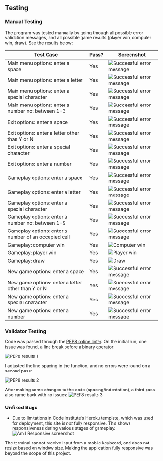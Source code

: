 ## Testing 

### Manual Testing
The program was tested manually by going through all possible error validation messages, and all possible game results (player win, computer win, draw). See the results below:

| Test Case | Pass? | Screenshot |
|-----------|-------|------------|
|Main menu options: enter a space|Yes|![Successful error message](documentation/testing/main_menu_space.png)|
|Main menu options: enter a letter|Yes|![Successful error message](documentation/testing/main_menu_letter.png)|
|Main menu options: enter a special character|Yes|![Successful error message](documentation/testing/main_menu_special_character.png)|
|Main menu options: enter a number not between 1-3|Yes|![Successful error message](documentation/testing/main_menu_number.png)|
|Exit options: enter a space|Yes|![Successful error message](documentation/testing/exit_space.png)|
|Exit options: enter a letter other than Y or N|Yes|![Successful error message](documentation/testing/exit_letter.png)|
|Exit options: enter a special character|Yes|![Successful error message](documentation/testing/exit_special_character.png)|
|Exit options: enter a number|Yes|![Successful error message](documentation/testing/exit_number.png)|
|Gameplay options: enter a space|Yes|![Successful error message](documentation/testing/gameplay_space.png)|
|Gameplay options: enter a letter|Yes|![Successful error message](documentation/testing/gameplay_letter.png)|
|Gameplay options: enter a special character|Yes|![Successful error message](documentation/testing/gameplay_special_character.png)|
|Gameplay options: enter a number not between 1-9|Yes|![Successful error message](documentation/testing/gameplay_number.png)|
|Gameplay options: enter a number of an occupied cell|Yes|![Successful error message](documentation/testing/gameplay_occupied.png)|
|Gameplay: computer win|Yes|![Computer win](documentation/testing/computer_win.png)
|Gameplay: player win|Yes|![Player win](documentation/testing/player_win.png)
|Gameplay: draw|Yes|![Draw](documentation/testing/draw.png)
|New game options: enter a space|Yes|![Successful error message](documentation/testing/new_game_space.png)|
|New game options: enter a letter other than Y or N|Yes|![Successful error message](documentation/testing/new_game_letter.png)|
|New game options: enter a special character|Yes|![Successful error message](documentation/testing/new_game_special_character.png)|
|New game options: enter a number|Yes|![Successful error message](documentation/testing/new_game_number.png)|




### Validator Testing 
Code was passed through the [PEP8 online linter](http://pep8online.com/). On the initial run, one issue was found, a line break before a binary operator:

![PEP8 results 1](documentation/testing/pep8_result1.png)

I adjusted the line spacing in the function, and no errors were found on a second pass:

![PEP8 results 2](documentation/testing/pep8_result2.png)

After making some changes to the code (spacing/indentation), a third pass also came back with no issues:
![PEP8 results 3](documentation/testing/pep8_result3.png)


### Unfixed Bugs

- Due to limitations in Code Institute's Heroku template, which was used for deployment, this site is *not* fully responsive. This shows responsiveness during various stages of gameplay: 
![Am I Responsive screenshot](documentation/testing/amiresponsive.png)

The terminal cannot receive input from a mobile keyboard, and does not resize based on window size. Making the application fully responsive was beyond the scope of this project.
